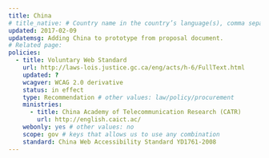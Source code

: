 ```yaml
---
title: China
# title_native: # Country name in the country’s language(s), comma separated. For Switzerland: Schweiz, Suisse, Svizzera, Svizra
updated: 2017-02-09
updatemsg: Adding China to prototype from proposal document.
# Related page: 
policies:
  - title: Voluntary Web Standard
    url: http://laws-lois.justice.gc.ca/eng/acts/h-6/FullText.html
    updated: ?
    wcagver: WCAG 2.0 derivative
    status: in effect
    type: Recommendation # other values: law/policy/procurement
    ministries:
      - title: China Academy of Telecommunication Research (CATR)
        url: http://english.caict.ac/
    webonly: yes # other values: no
    scope: gov # keys that allows us to use any combination
    standard: China Web Accessibility Standard YD1761-2008
---
```


